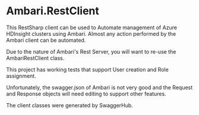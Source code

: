 # Ambari.RestClient

This RestSharp client can be used to Automate management of Azure HDInsight clusters using Ambari. Almost any action performed by the Ambari client can be automated.

Due to the nature of Ambari's Rest Server, you will want to re-use the AmbariRestClient class.

This project has working tests that support User creation and Role assignment.


Unfortunately, the swagger.json of Ambari is not very good and the Request and Response objects will need editing to support other features.

The client classes were generated by SwaggerHub.
